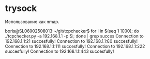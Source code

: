 # trysock
Использование как nmap.

boris@SL06002508013:~/git/tcpchecker$ for i in $(seq 1 1000); do ./tcpchecker.py -a 192.168.1.1 -p $i; done | grep 
succes
Connection to 192.168.1.1:21 succesfully!
Connection to 192.168.1.1:80 succesfully!
Connection to 192.168.1.1:111 succesfully!
Connection to 192.168.1.1:222 succesfully!
Connection to 192.168.1.1:443 succesfully!
